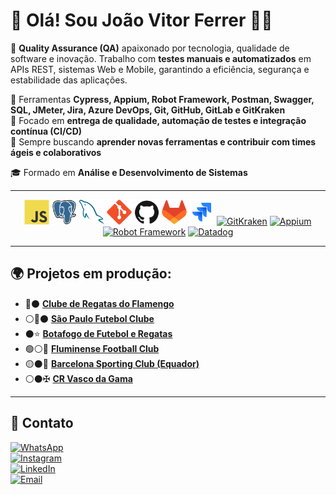 # 🚀 Olá! Sou João Vitor Ferrer 👋🏽

🧪 **Quality Assurance (QA)** apaixonado por tecnologia, qualidade de software e inovação. Trabalho com **testes manuais e automatizados** em APIs REST, sistemas Web e Mobile, garantindo a eficiência, segurança e estabilidade das aplicações.

🔹 Ferramentas **Cypress, Appium, Robot Framework, Postman, Swagger, SQL, JMeter, Jira, Azure DevOps, Git, GitHub, GitLab e GitKraken**  
🔹 Focado em **entrega de qualidade, automação de testes e integração contínua (CI/CD)**  
🔹 Sempre buscando **aprender novas ferramentas e contribuir com times ágeis e colaborativos**

🎓 Formado em **Análise e Desenvolvimento de Sistemas**

---

<div align="center">
  <a href="https://raw.githubusercontent.com/devicons/devicon/master/icons/javascript/javascript-original.svg"><img src="https://raw.githubusercontent.com/devicons/devicon/master/icons/javascript/javascript-original.svg" alt="JavaScript" height="40" width="40" /></a>
  <a href="https://raw.githubusercontent.com/devicons/devicon/master/icons/postgresql/postgresql-original.svg"><img src="https://raw.githubusercontent.com/devicons/devicon/master/icons/postgresql/postgresql-original.svg" alt="PostgreSQL" height="40" width="40" /></a>
  <a href="https://raw.githubusercontent.com/devicons/devicon/master/icons/mysql/mysql-original.svg"><img src="https://raw.githubusercontent.com/devicons/devicon/master/icons/mysql/mysql-original.svg" alt="MySQL" height="40" width="40" /></a>
  <a href="https://raw.githubusercontent.com/devicons/devicon/master/icons/git/git-original.svg"><img src="https://raw.githubusercontent.com/devicons/devicon/master/icons/git/git-original.svg" alt="Git" height="40" width="40" /></a>
  <a href="https://raw.githubusercontent.com/devicons/devicon/master/icons/github/github-original.svg"><img src="https://raw.githubusercontent.com/devicons/devicon/master/icons/github/github-original.svg" alt="GitHub" height="40" width="40" /></a>
  <a href="https://raw.githubusercontent.com/devicons/devicon/master/icons/gitlab/gitlab-original.svg"><img src="https://raw.githubusercontent.com/devicons/devicon/master/icons/gitlab/gitlab-original.svg" alt="GitLab" height="40" width="40" /></a>
  <a href="https://raw.githubusercontent.com/devicons/devicon/master/icons/jira/jira-original.svg"><img src="https://raw.githubusercontent.com/devicons/devicon/master/icons/jira/jira-original.svg" alt="Jira" height="40" width="40" /></a>
  <a href="https://cdn.worldvectorlogo.com/logos/gitkraken.svg"><img src="https://cdn.worldvectorlogo.com/logos/gitkraken.svg" alt="GitKraken" height="40" width="40" /></a>
  <a href="https://cdn.worldvectorlogo.com/logos/appium.svg"><img src="https://cdn.worldvectorlogo.com/logos/appium.svg" alt="Appium" height="40" width="40" /></a>
  <a href="https://cdn.worldvectorlogo.com/logos/robot-framework.svg"><img src="https://cdn.worldvectorlogo.com/logos/robot-framework.svg" alt="Robot Framework" height="40" width="40" /></a>
  <a href="https://cdn.worldvectorlogo.com/logos/datadog.svg"><img src="https://cdn.worldvectorlogo.com/logos/datadog.svg" alt="Datadog" height="40" width="40" /></a>
</div>

---

## 🌍 Projetos em produção:

- 🔴⚫ **[Clube de Regatas do Flamengo](https://nacao.flamengo.com.br/?utm_source=ingressos&utm_medium=home)**  
- ⚪🔴⚫ **[São Paulo Futebol Clube](https://sociotorcedor.com.br/)**  
- ⚫⭐ **[Botafogo de Futebol e Regatas](https://camisa7.botafogo.com.br/)**  
- 🟢⚪🔴 **[Fluminense Football Club](https://sociofutebol.com.br/ingressos/)**  
- 🟡⚫🔴 **[Barcelona Sporting Club (Equador)](https://sociosbsc.com.ec/)**  
- ⚪⚫✠ **[CR Vasco da Gama](https://sociogigante.com/?utm_source=google&utm_medium=cpc&utm_campaign=22422937322&utm_content=744844559215&utm_term=ingresso%20vasco&gad_source=1&gad_campaignid=22422937322&gbraid=0AAAAAq3pFt8bpZ_m1JAJNhSSVdPpwFIC6&gclid=CjwKCAjwprjDBhBTEiwA1m1d0jAmJ4IAdPtnuQ8F21wsL8s89t86YsE1700ZDAtwRX-W7fHopF7wWhoC8W0QAvD_BwE)**  

---

## 📲 Contato

[![WhatsApp](https://img.shields.io/badge/-WhatsApp-25D366?style=for-the-badge&logo=whatsapp&logoColor=white)](https://wa.me/5511940236678)  
[![Instagram](https://img.shields.io/badge/-Instagram-%23E4405F?style=for-the-badge&logo=instagram&logoColor=white)](https://www.instagram.com/qa_jv_ferrer/)  
[![LinkedIn](https://img.shields.io/badge/-LinkedIn-%230077B5?style=for-the-badge&logo=linkedin&logoColor=white)](https://www.linkedin.com/in/jo%C3%A3o-vitor-ferrer-do-nascimento-10bb68226/)  
[![Email](https://img.shields.io/badge/-Email-%23333?style=for-the-badge&logo=gmail&logoColor=white)](mailto:joao.21ferrer@gmail.com)
